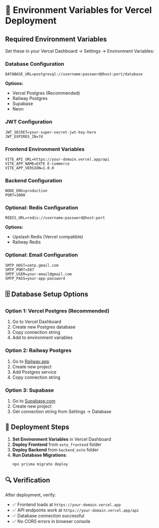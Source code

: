 # 🔧 Environment Variables for Vercel Deployment

## Required Environment Variables

Set these in your Vercel Dashboard → Settings → Environment Variables:

### **Database Configuration**
```
DATABASE_URL=postgresql://username:password@host:port/database
```
**Options:**
- Vercel Postgres (Recommended)
- Railway Postgres
- Supabase
- Neon

### **JWT Configuration**
```
JWT_SECRET=your-super-secret-jwt-key-here
JWT_EXPIRES_IN=7d
```

### **Frontend Environment Variables**
```
VITE_API_URL=https://your-domain.vercel.app/api
VITE_APP_NAME=EXTE E-commerce
VITE_APP_VERSION=1.0.0
```

### **Backend Configuration**
```
NODE_ENV=production
PORT=3000
```

### **Optional: Redis Configuration**
```
REDIS_URL=redis://username:password@host:port
```
**Options:**
- Upstash Redis (Vercel compatible)
- Railway Redis

### **Optional: Email Configuration**
```
SMTP_HOST=smtp.gmail.com
SMTP_PORT=587
SMTP_USER=your-email@gmail.com
SMTP_PASS=your-app-password
```

## 🗄️ Database Setup Options

### **Option 1: Vercel Postgres (Recommended)**
1. Go to Vercel Dashboard
2. Create new Postgres database
3. Copy connection string
4. Add to environment variables

### **Option 2: Railway Postgres**
1. Go to [Railway.app](https://railway.app)
2. Create new project
3. Add Postgres service
4. Copy connection string

### **Option 3: Supabase**
1. Go to [Supabase.com](https://supabase.com)
2. Create new project
3. Get connection string from Settings → Database

## 🚀 Deployment Steps

1. **Set Environment Variables** in Vercel Dashboard
2. **Deploy Frontend** from `exte_frontend` folder
3. **Deploy Backend** from `backend_exte` folder
4. **Run Database Migrations**:
   ```bash
   npx prisma migrate deploy
   ```

## 🔍 Verification

After deployment, verify:
- ✅ Frontend loads at `https://your-domain.vercel.app`
- ✅ API endpoints work at `https://your-domain.vercel.app/api`
- ✅ Database connection successful
- ✅ No CORS errors in browser console
